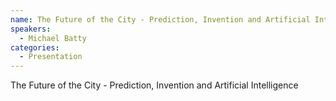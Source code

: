 ```yaml
--- 
name: The Future of the City - Prediction, Invention and Artificial Intelligence
speakers: 
  - Michael Batty
categories:
  - Presentation
---
```


The Future of the City - Prediction, Invention and Artificial Intelligence